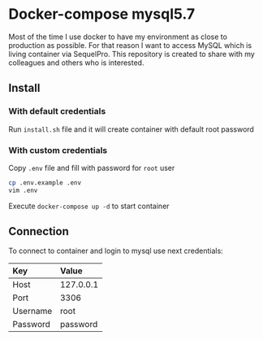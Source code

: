 # Docker-compose mysql5.7

Most of the time I use docker to have my environment as close to production as
possible. For that reason I want to access MySQL which is living container via
SequelPro. This repository is created to share with my colleagues and others 
who is interested.

## Install

### With default credentials

Run `install.sh` file and it will create container with default root password

### With custom credentials

Copy `.env` file and fill with password for `root` user
```bash
cp .env.example .env
vim .env
```

Execute `docker-compose up -d` to start container

## Connection

To connect to container and login to mysql use next credentials:

| Key      | Value     |
| :------- | :-------- |
| Host     | 127.0.0.1 |
| Port     | 3306      |
| Username | root      |
| Password | password  |

